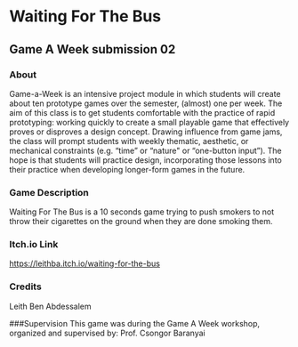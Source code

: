 # Waiting For The Bus
## Game A Week submission 02

### About
Game-a-Week is an intensive project module in which students will create about ten prototype games over the semester, (almost) one per week. The aim of this class is to get students comfortable with the practice of rapid prototyping: working quickly to create a small playable game that effectively proves or disproves a design concept. Drawing influence from game jams, the class will prompt students with weekly thematic, aesthetic, or mechanical constraints (e.g. “time” or “nature" or “one-button input”). The hope is that students will practice design, incorporating those lessons into their practice when developing longer-form games in the future.

### Game Description
Waiting For The Bus is a 10 seconds game trying to push smokers to not throw their cigarettes on the ground when they are done smoking them.

### Itch.io Link
https://leithba.itch.io/waiting-for-the-bus

### Credits
Leith Ben Abdessalem

###Supervision
This game was during the Game A Week workshop, organized and supervised by: Prof. Csongor Baranyai 
